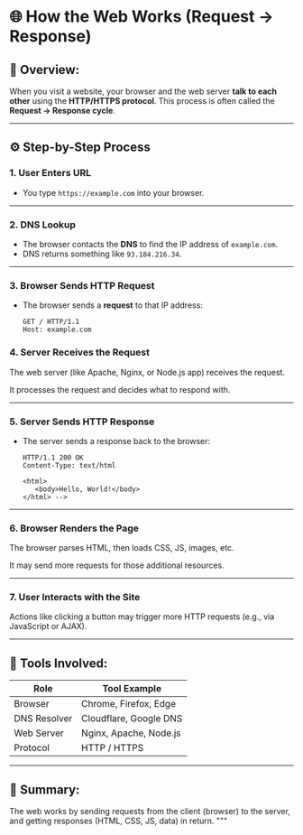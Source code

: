 
# 🌐 How the Web Works (Request → Response)

## 🧠 Overview:
When you visit a website, your browser and the web server **talk to each other** using the **HTTP/HTTPS protocol**. This process is often called the **Request → Response cycle**.

---

## ⚙️ Step-by-Step Process

### 1. **User Enters URL**
- You type `https://example.com` into your browser.

---

### 2. **DNS Lookup**
- The browser contacts the **DNS** to find the IP address of `example.com`.
- DNS returns something like `93.184.216.34`.

---

### 3. **Browser Sends HTTP Request**
- The browser sends a **request** to that IP address:
  ```http
  GET / HTTP/1.1
  Host: example.com

### 4. **Server Receives the Request**
The web server (like Apache, Nginx, or Node.js app) receives the request.

It processes the request and decides what to respond with.

---

### 5. **Server Sends HTTP Response**
- The server sends a response back to the browser:

  ```http
  HTTP/1.1 200 OK
  Content-Type: text/html

  <html>
     <body>Hello, World!</body>
  </html> -->

---

### 6. **Browser Renders the Page**
The browser parses HTML, then loads CSS, JS, images, etc.

It may send more requests for those additional resources.

---

### 7. **User Interacts with the Site**
Actions like clicking a button may trigger more HTTP requests (e.g., via JavaScript or AJAX).

---

## 🧰 Tools Involved:
| Role            | Tool Example                    |
|------------------|-------------------------------|
| Browser          | Chrome, Firefox, Edge          |
| DNS Resolver     | Cloudflare, Google DNS         |
| Web Server       | Nginx, Apache, Node.js         |
| Protocol         | HTTP / HTTPS                   |

---

## 🧠 Summary:
The web works by sending requests from the client (browser) to the server, and getting responses (HTML, CSS, JS, data) in return.
"""



